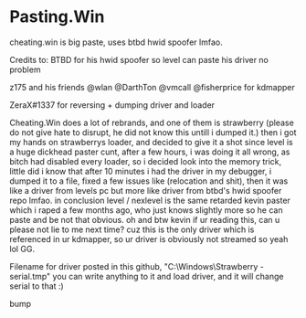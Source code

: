 # Pasting.Win
cheating.win is big paste, uses btbd hwid spoofer lmfao.



Credits to: 
BTBD for his hwid spoofer so level can paste his driver no problem

z175 and his friends @wlan @DarthTon @vmcall @fisherprice for kdmapper

ZeraX#1337 for reversing + dumping driver and loader

Cheating.Win does a lot of rebrands, and one of them is strawberry (please do not give hate to disrupt, he did not know this untill i dumped it.)
then i got my hands on strawberrys loader, and decided to give it a shot since level is a huge dickhead paster cunt, after a few hours, i was doing it
all wrong, as bitch had disabled every loader, so i decided look into the memory trick, little did i know that after 10 minutes i had the driver in my 
debugger, i dumped it to a file, fixed a few issues like (relocation and shit), then it was like a driver from levels pc  but more like driver from btbd's 
hwid spoofer repo lmfao. in conclusion level / nexlevel is the same retarded kevin paster which i raped a few months ago, who just knows slightly more so
he can paste and be not that obvious. oh and btw kevin if ur reading this, can u please not lie to me next time? cuz this is the only driver which is
referenced in ur kdmapper, so ur driver is obviously not streamed so yeah lol GG.


Filename for driver posted in this github, "C:\Windows\Strawberry - serial.tmp" you can write anything to it and load driver, and it will change serial to that :)


bump
